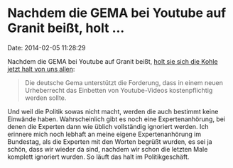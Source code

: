 Nachdem die GEMA bei Youtube auf Granit beißt, holt \...
========================================================

Date: 2014-02-05 11:28:29

Nachdem die GEMA bei Youtube auf Granit beißt, [holt sie sich die Kohle
jetzt halt von uns
allen](http://www.golem.de/news/urheberrecht-auch-die-gema-fordert-geld-fuer-youtube-einbettungen-1402-104358.html):

> Die deutsche Gema unterstützt die Forderung, dass in einem neuen
> Urheberrecht das Einbetten von Youtube-Videos kostenpflichtig werden
> sollte.

Und weil die Politik sowas nicht macht, werden die auch bestimmt keine
Einwände haben. Wahrscheinlich gibt es noch eine Expertenanhörung, bei
denen die Experten dann wie üblich vollständig ignoriert werden. Ich
erinnere mich noch lebhaft an meine eigene Expertenanhörung im
Bundestag, als die Experten mit den Worten begrüßt wurden, es sei ja
schön, dass wir wieder da sind, nachdem wir schon die letzten Male
komplett ignoriert wurden. So läuft das halt im Politikgeschäft.
